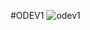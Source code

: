 #ODEV1
![odev1](https://github.com/barisbalcikoca1/TechcareerAndroidJavaBootcamp/assets/86593147/6ab3659f-048e-4d99-982f-37bc19c6660e)

